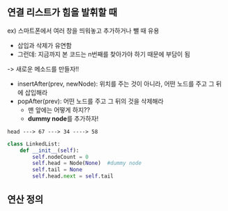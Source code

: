 ## 연결 리스트가 힘을 발휘할 때

ex) 스마트폰에서 여러 창을 띄워놓고 추가하거나 뺄 때 유용

- 삽입과 삭제가 유연함
- 그런데: 지금까지 본 코드는 n번째를 찾아가야 하기 때문에 부담이 됨
 
-> 새로운 메소드를 만들자!!
- insertAfter(prev, newNode): 위치를 주는 것이 아니라, 어떤 노드를 주고 그 뒤에 삽입해라
- popAfter(prev): 어떤 노드를 주고 그 뒤의 것을 삭제해라
  + 맨 앞에는 어떻게 하지?? 
  + **dummy node**를 추가하자!
```
head ---> 67 ---> 34 ----> 58
```

```python
class LinkedList:
    def __init__(self):
        self.nodeCount = 0
        self.head = Node(None)  #dummy node
        self.tail = None
        self.head.next = self.tail
```

## 연산 정의
